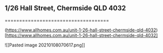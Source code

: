 ## 1/26 Hall Street, Chermside QLD 4032
====================================

(https://www.allhomes.com.au/unit-1-26-hall-street-chermside-qld-4032)[https://www.allhomes.com.au/unit-1-26-hall-street-chermside-qld-4032]

![[Pasted image 20210108070617.png]]